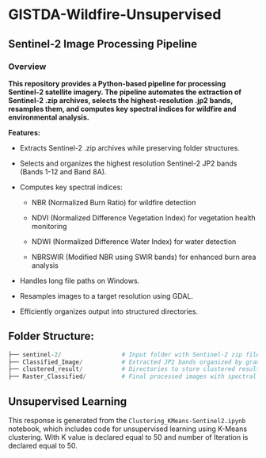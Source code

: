 # GISTDA-Wildfire-Unsupervised

## Sentinel-2 Image Processing Pipeline

### Overview

**This repository provides a Python-based pipeline for processing Sentinel-2 satellite imagery. The pipeline automates the extraction of Sentinel-2 .zip archives, selects the highest-resolution .jp2 bands, resamples them, and computes key spectral indices for wildfire and environmental analysis.**

**Features:**

- Extracts Sentinel-2 .zip archives while preserving folder structures.

- Selects and organizes the highest resolution Sentinel-2 JP2 bands (Bands 1-12 and Band 8A).

- Computes key spectral indices:

    - NBR (Normalized Burn Ratio) for wildfire detection

    - NDVI (Normalized Difference Vegetation Index) for vegetation health monitoring

    - NDWI (Normalized Difference Water Index) for water detection

    - NBRSWIR (Modified NBR using SWIR bands) for enhanced burn area analysis

- Handles long file paths on Windows.

- Resamples images to a target resolution using GDAL.

- Efficiently organizes output into structured directories.

## Folder Structure:

```python
├── sentinel-2/                 # Input folder with Sentinel-2 zip files
├── Classified_Image/           # Extracted JP2 bands organized by granule
├── clustered_result/           # Directories to store clustered results as GeoTIFF
├── Raster_Classified/          # Final processed images with spectral indices
```

## Unsupervised Learning
This response is generated from the `Clustering_KMeans-Sentinel2.ipynb` notebook, which includes code for unsupervised learning using K-Means clustering. With K value is declared equal to 50 and number of Iteration is declared equal to 50. 